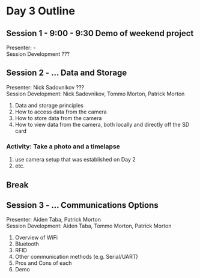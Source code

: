 # Day 3 Outline

## Session 1 - 9:00 - 9:30 Demo of weekend project
Presenter: -  
Session Development ???  


## Session 2 - ... Data and Storage
Presenter:  Nick Sadovnikov ???  
Session Development: Nick Sadovnikov, Tommo Morton, Patrick Morton

1. Data and storage principles
2. How to access data from the camera
3. How to store data from the camera
4. How to view data from the camera, both locally and directly off the SD card

### Activity: Take a photo and a timelapse
1. use camera setup that was established on Day 2
2. etc.

## Break

## Session 3 - ... Communications Options
Presenter: Aiden Taba, Patrick Morton  
Session Development: Aiden Taba, Tommo Morton, Patrick Morton  

1. Overview of WiFi
2. Bluetooth
3. RFID
4. Other communication methods (e.g. Serial/UART)
5. Pros and Cons of each
6. Demo
